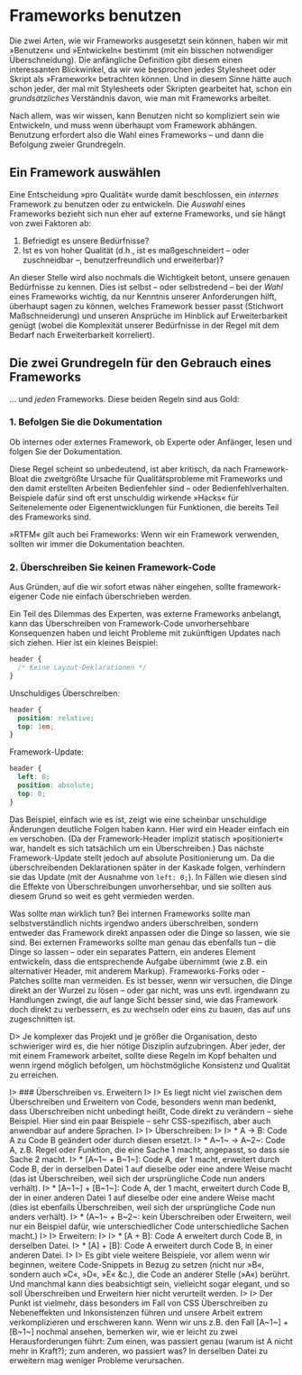 # Frameworks benutzen

Die zwei Arten, wie wir Frameworks ausgesetzt sein können, haben wir mit »Benutzen« und »Entwickeln« bestimmt (mit ein bisschen notwendiger Überschneidung). Die anfängliche Definition gibt diesem einen interessanten Blickwinkel, da wir wie besprochen jedes Stylesheet oder Skript als »Framework« betrachten können. Und in diesem Sinne hätte auch schon jeder, der mal mit Stylesheets oder Skripten gearbeitet hat, schon ein _grundsätzliches_ Verständnis davon, wie man mit Frameworks arbeitet.

Nach allem, was wir wissen, kann Benutzen nicht so kompliziert sein wie Entwickeln, und muss wenn überhaupt vom Framework abhängen. Benutzung erfordert also die Wahl eines Frameworks – und dann die Befolgung zweier Grundregeln.

## Ein Framework auswählen

Eine Entscheidung »pro Qualität« wurde damit beschlossen, ein _internes_ Framework zu benutzen oder zu entwickeln. Die _Auswahl_ eines Frameworks bezieht sich nun eher auf externe Frameworks, und sie hängt von zwei Faktoren ab:

1. Befriedigt es unsere Bedürfnisse?
2. Ist es von hoher Qualität (d.h., ist es maßgeschneidert – oder zuschneidbar –, benutzerfreundlich und erweiterbar)?

An dieser Stelle wird also nochmals die Wichtigkeit betont, unsere genauen Bedürfnisse zu kennen. Dies ist selbst – oder selbstredend – bei der _Wahl_ eines Frameworks wichtig, da nur Kenntnis unserer Anforderungen hilft, überhaupt sagen zu können, welches Framework besser passt (Stichwort Maßschneiderung) und unseren Ansprüche im Hinblick auf Erweiterbarkeit genügt (wobei die Komplexität unserer Bedürfnisse in der Regel mit dem Bedarf nach Erweiterbarkeit korreliert). 

## Die zwei Grundregeln für den Gebrauch eines Frameworks

…&nbsp;und _jeden_ Frameworks. Diese beiden Regeln sind aus Gold:

### 1. Befolgen Sie die Dokumentation

Ob internes oder externes Framework, ob Experte oder Anfänger, lesen und folgen Sie der Dokumentation.

Diese Regel scheint so unbedeutend, ist aber kritisch, da nach Framework-Bloat die zweitgrößte Ursache für Qualitätsprobleme mit Frameworks und den damit erstellten Arbeiten Bedienfehler sind – oder Bedienfehlverhalten. Beispiele dafür sind oft erst unschuldig wirkende »Hacks« für Seitenelemente oder Eigenentwicklungen für Funktionen, die bereits Teil des Frameworks sind.

»RTFM« gilt auch bei Frameworks: Wenn wir ein Framework verwenden, sollten wir immer die Dokumentation beachten.

### 2. Überschreiben Sie keinen Framework-Code

Aus Gründen, auf die wir sofort etwas näher eingehen, sollte framework-eigener Code nie einfach überschrieben werden.

Ein Teil des Dilemmas des Experten, was externe Frameworks anbelangt, kann das Überschreiben von Framework-Code unvorhersehbare Konsequenzen haben und leicht Probleme mit zukünftigen Updates nach sich ziehen. Hier ist ein kleines Beispiel:

```css
header {
  /* Keine Layout-Deklarationen */
}
```

Unschuldiges Überschreiben:

```css
header {
  position: relative;
  top: 1em;
}
```

Framework-Update:

```css
header {
  left: 0;
  position: absolute;
  top: 0;
}
```

Das Beispiel, einfach wie es ist, zeigt wie eine scheinbar unschuldige Änderungen deutliche Folgen haben kann. Hier wird ein Header einfach ein `em` verschoben. (Da der Framework-Header implizit statisch »positioniert« war, handelt es sich tatsächlich um ein Überschreiben.) Das nächste Framework-Update stellt jedoch auf absolute Positionierung um. Da die überschreibenden Deklarationen später in der Kaskade folgen, verhindern sie das Update (mit der Ausnahme von `left: 0;`). In Fällen wie diesen sind die Effekte von Überschreibungen unvorhersehbar, und sie sollten aus diesem Grund so weit es geht vermieden werden.

Was sollte man wirklich tun? Bei internen Frameworks sollte man selbstverständlich nichts irgendwo anders überschreiben, sondern entweder das Framework direkt anpassen oder die Dinge so lassen, wie sie sind. Bei externen Frameworks sollte man genau das ebenfalls tun – die Dinge so lassen – oder ein separates Pattern, ein anderes Element entwickeln, dass die entsprechende Aufgabe übernimmt (wie z.B. ein alternativer Header, mit anderem Markup). Frameworks-Forks oder -Patches sollte man vermeiden. Es ist besser, wenn wir versuchen, die Dinge direkt an der Wurzel zu lösen – oder gar nicht, was uns evtl. irgendwann zu Handlungen zwingt, die auf lange Sicht besser sind, wie das Framework doch direkt zu verbessern, es zu wechseln oder eins zu bauen, das auf uns zugeschnitten ist. 

D> Je komplexer das Projekt und je größer die Organisation, desto schwieriger wird es, die hier nötige Disziplin aufzubringen. Aber jeder, der mit einem Framework arbeitet, sollte diese Regeln im Kopf behalten und wenn irgend möglich befolgen, um höchstmögliche Konsistenz und Qualität zu erreichen.

I> ### Überschreiben vs. Erweitern
I>
I> Es liegt nicht viel zwischen dem Überschreiben und Erweitern von Code, besonders wenn man bedenkt, dass Überschreiben nicht unbedingt heißt, Code direkt zu verändern – siehe Beispiel. Hier sind ein paar Beispiele – sehr CSS-spezifisch, aber auch anwendbar auf andere Sprachen.
I>
I> Überschreiben:
I>
I> * A → B: Code A zu Code B geändert oder durch diesen ersetzt.
I> * A~1~ → A~2~: Code A, z.B. Regel oder Funktion, die eine Sache 1 macht, angepasst, so dass sie Sache 2 macht.
I> * [A~1~ + B~1~]: Code A, der 1 macht, erweitert durch Code B, der in derselben Datei 1 auf dieselbe oder eine andere Weise macht (das ist Überschreiben, weil sich der ursprüngliche Code nun anders verhält).
I> * [A~1~] + [B~1~]: Code A, der 1 macht, erweitert durch Code B, der in einer anderen Datei 1 auf dieselbe oder eine andere Weise macht (dies ist ebenfalls Überschreiben, weil sich der ursprüngliche Code nun anders verhält).
I> * (A~1~ + B~2~: kein Überschreiben oder Erweitern, weil nur ein Beispiel dafür, wie unterschiedlicher Code unterschiedliche Sachen macht.) 
I> 
I> Erweitern:
I> 
I> * [A + B]: Code A erweitert durch Code B, in derselben Datei.
I> * [A] + [B]: Code A erweitert durch Code B, in einer anderen Datei.
I> 
I> Es gibt viele weitere Beispiele, vor allem wenn wir beginnen, weitere Code-Snippets in Bezug zu setzen (nicht nur »B«, sondern auch »C«, »D«, »E« &c.), die Code an anderer Stelle (»A«) berührt. Und manchmal kann dies beabsichtigt sein, vielleicht sogar elegant, und so soll Überschreiben und Erweitern hier nicht verurteilt werden.
I> 
I> Der Punkt ist vielmehr, dass besonders im Fall von CSS Überschreiben zu Nebeneffekten und Inkonsistenzen führen und unsere Arbeit extrem verkomplizieren und erschweren kann. Wenn wir uns z.B. den Fall [A~1~] + [B~1~] nochmal ansehen, bemerken wir, wie er leicht zu zwei Herausforderungen führt: Zum einen, was passiert genau (warum ist A nicht mehr in Kraft?); zum anderen, wo passiert was? In derselben Datei zu erweitern mag weniger Probleme verursachen.